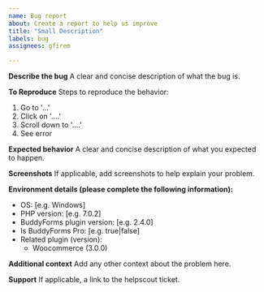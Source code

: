 ```yaml
---
name: Bug report
about: Create a report to help us improve
title: "Small Description"
labels: bug
assignees: gfirem

---
```


**Describe the bug**
A clear and concise description of what the bug is.

**To Reproduce**
Steps to reproduce the behavior:
1. Go to '...'
2. Click on '....'
3. Scroll down to '....'
4. See error

**Expected behavior**
A clear and concise description of what you expected to happen.

**Screenshots**
If applicable, add screenshots to help explain your problem.

**Environment details (please complete the following information):**
 - OS: [e.g. Windows]
 - PHP version: [e.g. 7.0.2]
 - BuddyForms plugin version: [e.g. 2.4.0]
 - Is BuddyForms Pro: [e.g. true|false]
 - Related plugin (version):
   - Woocommerce (3.0.0)

**Additional context**
Add any other context about the problem here.

**Support**
If applicable, a link to the helpscout ticket.
